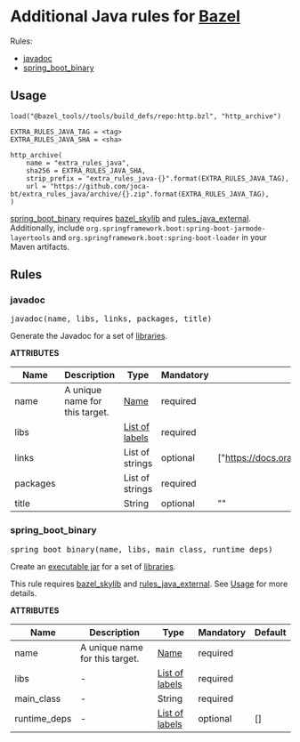 # Additional Java rules for [Bazel](https://bazel.build/)

Rules:
- [javadoc](#javadoc)
- [spring_boot_binary](#spring_boot_binary)

## Usage

```bazel
load("@bazel_tools//tools/build_defs/repo:http.bzl", "http_archive")

EXTRA_RULES_JAVA_TAG = <tag>
EXTRA_RULES_JAVA_SHA = <sha>

http_archive(
    name = "extra_rules_java",
    sha256 = EXTRA_RULES_JAVA_SHA,
    strip_prefix = "extra_rules_java-{}".format(EXTRA_RULES_JAVA_TAG),
    url = "https://github.com/joca-bt/extra_rules_java/archive/{}.zip".format(EXTRA_RULES_JAVA_TAG),
)
```

[spring_boot_binary](#spring_boot_binary) requires [bazel_skylib](https://github.com/bazelbuild/bazel-skylib/) and [rules_java_external](https://github.com/bazelbuild/rules_jvm_external/).
Additionally, include `org.springframework.boot:spring-boot-jarmode-layertools` and `org.springframework.boot:spring-boot-loader` in your Maven artifacts.

## Rules

### javadoc

<pre>
javadoc(name, libs, links, packages, title)
</pre>

Generate the Javadoc for a set of [libraries](https://docs.bazel.build/be/java.html#java_library).

**ATTRIBUTES**

| Name     | Description                    | Type                                                                        | Mandatory | Default                                                 |
| ---      | ---                            | ---                                                                         | ---       | ---                                                     |
| name     | A unique name for this target. | <a href="https://docs.bazel.build/build-ref.html#name">Name</a>             | required  |                                                         |
| libs     |                                | <a href="https://docs.bazel.build/build-ref.html#labels">List of labels</a> | required  |                                                         |
| links    |                                | List of strings                                                             | optional  | ["https://docs.oracle.com/en/java/javase/11/docs/api/"] |
| packages |                                | List of strings                                                             | required  |                                                         |
| title    |                                | String                                                                      | optional  | ""                                                      |

### spring_boot_binary

<pre>
spring_boot_binary(name, libs, main_class, runtime_deps)
</pre>

Create an [executable jar](https://docs.spring.io/spring-boot/docs/current/reference/html/executable-jar.html) for a set of [libraries](https://docs.bazel.build/be/java.html#java_library).

This rule requires [bazel_skylib](https://github.com/bazelbuild/bazel-skylib/) and [rules_java_external](https://github.com/bazelbuild/rules_jvm_external/).
See [Usage](#usage) for more details.

**ATTRIBUTES**

| Name         | Description                    | Type                                                                        | Mandatory | Default |
| ---          | ---                            | ---                                                                         | ---       | ---     |
| name         | A unique name for this target. | <a href="https://docs.bazel.build/build-ref.html#name">Name</a>             | required  |         |
| libs         | -                              | <a href="https://docs.bazel.build/build-ref.html#labels">List of labels</a> | required  |         |
| main_class   | -                              | String                                                                      | required  |         |
| runtime_deps | -                              | <a href="https://docs.bazel.build/build-ref.html#labels">List of labels</a> | optional  | []      |
